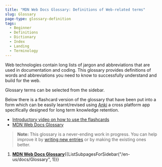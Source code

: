 ```yaml
---
title: "MDN Web Docs Glossary: Definitions of Web-related terms"
slug: Glossary
page-type: glossary-definition
tags:
  - Beginner
  - Definitions
  - Dictionary
  - Index
  - Landing
  - Terminology
---
```


Web technologies contain long lists of jargon and abbreviations that are used in documentation and coding. This glossary provides definitions of words and abbreviations you need to know to successfully understand and build for the web.

Glossary terms can be selected from the sidebar.

Below there is a flashcard version of the glossary that have been put into a form which can be easily learnt/revised using [Anki](https://apps.ankiweb.net/) a cross platform app specifically designed for long term knowledge retention.

- [Introductory video on how to use the flashcards](https://www.youtube.com/watch?v=Dji_h7PILrw)
- [MDN Web Docs Glossary](https://www.darigovresearch.com/mdn-web-docs-glossary-flashcards)

> **Note:** This glossary is a never-ending work in progress. You can help improve it by [writing new entries](/en-US/docs/MDN/Writing_guidelines/Howto/Write_a_new_entry_in_the_Glossary) or by making the existing ones better.

<section id="Quick_links">
 <ol>
  <li><strong><a href="/en-US/docs/Glossary">MDN Web Docs Glossary</a></strong>{{ListSubpagesForSidebar("/en-us/docs/Glossary", 1)}}</li>
 </ol>
</section>
